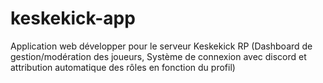 # keskekick-app
Application web développer pour le serveur Keskekick RP (Dashboard de gestion/modération des joueurs, Système de connexion avec discord et attribution automatique des rôles en fonction du profil)
